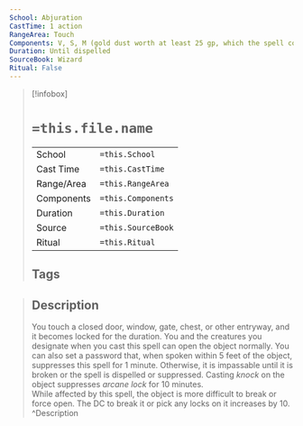 ```yaml
---
School: Abjuration
CastTime: 1 action
RangeArea: Touch
Components: V, S, M (gold dust worth at least 25 gp, which the spell consumes)
Duration: Until dispelled
SourceBook: Wizard
Ritual: False
---
```

> [!infobox]
>
> # `=this.file.name`
> |            |                    |
> | ---------- | ------------------ |
> | School     | `=this.School`     |
> | Cast Time  | `=this.CastTime`   |
> | Range/Area | `=this.RangeArea`  |
> | Components | `=this.Components` |
> | Duration   | `=this.Duration`   |
> | Source     | `=this.SourceBook` |
> | Ritual     | `=this.Ritual`     |
>## Tags
>

> ## Description
> You touch a closed door, window, gate, chest, or other entryway, and it becomes locked for the duration. You and the creatures you designate when you cast this spell can open the object normally. You can also set a password that, when spoken within 5 feet of the object, suppresses this spell for 1 minute. Otherwise, it is impassable until it is broken or the spell is dispelled or suppressed. Casting <i>knock</i> on the object suppresses <i>arcane lock</i> for 10 minutes.<br> While affected by this spell, the object is more difficult to break or force open. The DC to break it or pick any locks on it increases by 10. 
> ^Description